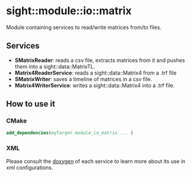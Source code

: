 # sight::module::io::matrix

Module containing services to read/write matrices from/to files.

## Services

- **SMatrixReader**: reads a csv file, extracts matrices from it and pushes them into a sight::data::MatrixTL.
- **Matrix4ReaderService**: reads a sight::data::Matrix4 from a .trf file
- **SMatrixWriter**: saves a timeline of matrices in a csv file.
- **Matrix4WriterService**: writes a sight::data::Matrix4 into a .trf file.

## How to use it

### CMake

```cmake
add_dependencies(myTarget module_io_matrix ... )
```

### XML

Please consult the [doxygen](https://sight.pages.ircad.fr/sight) of each service to learn more about its use in xml configurations.
